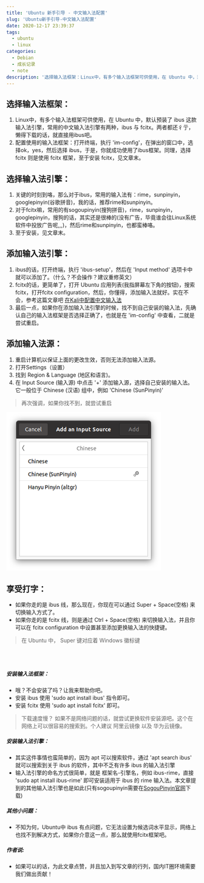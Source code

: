 ```yaml
---
title: 'Ubuntu 新手引导 - 中文输入法配置'
slug: 'Ubuntu新手引导-中文输入法配置'
date: 2020-12-17 23:39:37
tags:
  - ubuntu
  - linux
categories:
  - Debian
  - 成长记录
  - note
description: '选择输入法框架：Linux中，有多个输入法框架可供使用，在 Ubuntu 中，默认预装了 ibus 这款输入法引擎，常用的中文输入法引擎有两种，ibus 与 fcitx。两者都还彳亍，懒得下载的话，就直接用ibus吧。配置使用的输入法框架：打开终端，执行 ‘im-config’，在弹出的窗口中，选择ok，yes，然后选择 ibus，于是，你就成功使用了ibus框架。同理，选择 fcitx 则是使用 fcitx 框架，至于安装 fcitx，见文章末。选择输入法引擎：关键的时刻到咯，那么对于ibu'
---
```


## 选择输入法框架：

1. Linux中，有多个输入法框架可供使用，在 Ubuntu 中，默认预装了 ibus 这款输入法引擎，常用的中文输入法引擎有两种，ibus 与 fcitx。两者都还彳亍，懒得下载的话，就直接用ibus吧。
2. 配置使用的输入法框架：打开终端，执行 'im-config'，在弹出的窗口中，选择ok，yes，然后选择 ibus，于是，你就成功使用了ibus框架。同理，选择 fcitx 则是使用 fcitx 框架，至于安装 fcitx，见文章末。

## 选择输入法引擎：

1. 关键的时刻到咯，那么对于ibus，常用的输入法有：rime，sunpinyin，googlepinyin(谷歌拼音)，我的话，推荐rime和sunpinyin。
2. 对于fcitx嘛，常用的有sogoupinyin(搜狗拼音)，rime，sunpinyin，googlepinyin，搜狗的话，其实还是很棒的(没有广告，毕竟谁会往Linux系统软件中投放广告呢,,,)，然后rime和sunpinyin，也都蛮棒咯。
3. 至于安装，见文章末。

## 添加输入法引擎：

1. ibus的话，打开终端，执行 'ibus-setup'，然后在 'Input method' 选项卡中就可以添加了。（什么？不会操作？建议重修英文）
2. fcitx的话，更简单了，打开 Ubuntu 应用列表(我指屏幕左下角的按钮)，搜索fcitx，打开fcitx configuration，然后，你懂得，添加输入法就好。实在不会，参考这篇文章吧 [在Kali中配置中文输入法](https://editor.csdn.net/md/?articleId=110823818)
3. 最后一点，如果你在添加输入法引擎的时候，找不到自己安装的输入法，先确认自己的输入法框架是否选择正确了，也就是在 'im-config' 中查看，二就是尝试重启。

## 添加输入法源：

1. 重启计算机以保证上面的更改生效，否则无法添加输入法源。
2. 打开Settings（设置）
3. 找到 Region & Language (地区和语言)。
4. 在 Input Source (输入源) 中点击 '+' 添加输入源，选择自己安装的输入法。它一般位于 Chinese (汉语) 组中，例如 'Chinese (SunPinyin)'

> 再次强调，如果你找不到，就尝试重启
 

![在这里插入图片描述](images/20201217231817146.png)

## 享受打字：

- 如果你走的是 ibus 线，那么现在，你现在可以通过 Super + Space(空格) 来切换输入方式了。
- 如果你走的是 fcitx 线，则是通过 Ctrl + Space(空格) 来切换输入法，并且你可以在 fcitx configuration 中设置甚至添加更换输入法的快捷键。

> 在 Ubuntu 中， Super 键对应着 Windows 徽标键





<br/><br/>

##### 安装输入法框架：

- 哦？不会安装了吗？让我来帮助你吧。
- 安装 ibus 使用 'sudo apt install ibus' 指令即可。
- 安装 fcitx 使用 'sudo apt install fcitx' 即可。

> 下载速度慢？ 如果不是网络问题的话，就尝试更换软件安装源吧。这个在网络上可以很容易的搜索到。个人建议 阿里云镜像 以及 华为云镜像。

##### 安装输入法引擎：

- 其实这件事情也蛮简单的，因为 apt 可以搜索软件，通过 'apt search ibus' 就可以搜索到关于 ibus 的软件，其中不乏有许多 ibus 的输入法引擎
- 输入法引擎的命名方式很简单，就是 框架名-引擎名，例如 ibus-rime，直接 'sudo apt install ibus-rime' 即可安装适用于 ibus 的 rime 输入法。本文章提到的其他输入法引擎也是如此(只有sogoupinyin需要在[SogouPinyin官网](https://pinyin.sogou.com/linux/)下载)


##### 其他小问题：

- 不知为何，Ubuntu中 ibus 有点问题，它无法设置为候选词水平显示，网络上也找不到解决方式，如果你介意这一点，那么就使用fcitx框架吧。


##### *作者说:*


- 如果可以的话，为此文章点赞，并且加入到写文章的行列，国内IT圈环境需要我们做出贡献！

